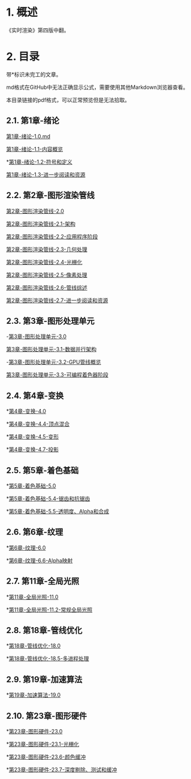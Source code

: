 # 1. 概述
《实时渲染》第四版中翻。

# 2. 目录

带*标识未完工的文章。

md格式在GitHub中无法正确显示公式，需要使用其他Markdown浏览器查看。

本目录链接的pdf格式，可以正常预览但是无法拾取。

## 2.1. 第1章-绪论
[第1章-绪论-1.0.md](https://github.com/fafa1899/RTR-4-CN/blob/main/Article/%E7%AC%AC1%E7%AB%A0-%E7%BB%AA%E8%AE%BA-1.0.md)

[第1章-绪论-1.1-内容概览](https://github.com/fafa1899/RTR-4-CN/blob/main/Article/%E7%AC%AC1%E7%AB%A0-%E7%BB%AA%E8%AE%BA-1.1-%E5%86%85%E5%AE%B9%E6%A6%82%E8%A7%88.md)

*[第1章-绪论-1.2-符号和定义](https://github.com/fafa1899/RTR-4-CN/blob/main/Article/%E7%AC%AC1%E7%AB%A0-%E7%BB%AA%E8%AE%BA-1.2-%E7%AC%A6%E5%8F%B7%E5%92%8C%E5%AE%9A%E4%B9%89.md)

[第1章-绪论-1.3-进一步阅读和资源](https://github.com/fafa1899/RTR-4-CN/blob/main/Article/%E7%AC%AC1%E7%AB%A0-%E7%BB%AA%E8%AE%BA-1.3-%E8%BF%9B%E4%B8%80%E6%AD%A5%E9%98%85%E8%AF%BB%E5%92%8C%E8%B5%84%E6%BA%90.md)

## 2.2. 第2章-图形渲染管线
[第2章-图形渲染管线-2.0](https://github.com/fafa1899/RTR-4-CN/blob/main/Article/%E7%AC%AC2%E7%AB%A0-%E5%9B%BE%E5%BD%A2%E6%B8%B2%E6%9F%93%E7%AE%A1%E7%BA%BF-2.0.md)

[第2章-图形渲染管线-2.1-架构](https://github.com/fafa1899/RTR-4-CN/blob/main/Article/%E7%AC%AC2%E7%AB%A0-%E5%9B%BE%E5%BD%A2%E6%B8%B2%E6%9F%93%E7%AE%A1%E7%BA%BF-2.1-%E6%9E%B6%E6%9E%84.md)

[第2章-图形渲染管线-2.2-应用程序阶段](https://github.com/fafa1899/RTR-4-CN/blob/main/Article/%E7%AC%AC2%E7%AB%A0-%E5%9B%BE%E5%BD%A2%E6%B8%B2%E6%9F%93%E7%AE%A1%E7%BA%BF-2.2-%E5%BA%94%E7%94%A8%E7%A8%8B%E5%BA%8F%E9%98%B6%E6%AE%B5.md)

[第2章-图形渲染管线-2.3-几何处理][netlink2.3]

[第2章-图形渲染管线-2.4-光栅化][netlink2.4]

[第2章-图形渲染管线-2.5-像素处理][netlink2.5]

[第2章-图形渲染管线-2.6-管线综述][netlink2.6]

[第2章-图形渲染管线-2.7-进一步阅读和资源][netlink2.7]

## 2.3. 第3章-图形处理单元
-[第3章-图形处理单元-3.0][netlink3.0]

[第3章-图形处理单元-3.1-数据并行架构][netlink3.1]

-[第3章-图形处理单元-3.2-GPU管线概览][netlink3.2]

[第3章-图形处理单元-3.3-可编程着色器阶段][netlink3.3]

## 2.4. 第4章-变换
*[第4章-变换-4.0][netlink4.0]

*[第4章-变换-4.4-顶点混合][netlink4.4]

*[第4章-变换-4.5-变形][netlink4.5]

*[第4章-变换-4.7-投影][netlink4.7]

## 2.5. 第5章-着色基础
*[第5章-着色基础-5.0][netlink5.0]

*[第5章-着色基础-5.4-锯齿和抗锯齿][netlink5.4]

*[第5章-着色基础-5.5-透明度、Alpha和合成][netlink5.5]

## 2.6. 第6章-纹理
*[第6章-纹理-6.0][netlink6.0]

*[第6章-纹理-6.6-Alpha映射][netlink6.6]

## 2.7. 第11章-全局光照
*[第11章-全局光照-11.0][netlink11.0]

*[第11章-全局光照-11.2-常规全局光照][netlink11.2]

## 2.8. 第18章-管线优化
*[第18章-管线优化-18.0][netlink18.0]

*[第18章-管线优化-18.5-多进程处理][netlink18.5]

## 2.9. 第19章-加速算法
*[第19章-加速算法-19.0](https://github.com/fafa1899/RTR-4-CN/blob/main/Article/%E7%AC%AC19%E7%AB%A0-%E5%8A%A0%E9%80%9F%E7%AE%97%E6%B3%95-19.0.md)

## 2.10. 第23章-图形硬件
*[第23章-图形硬件-23.0][netlink23.0]

*[第23章-图形硬件-23.1-光栅化][netlink23.1]

*[第23章-图形硬件-23.6-颜色缓冲][netlink23.6]

*[第23章-图形硬件-23.7-深度剔除、测试和缓冲][netlink23.7]


[netlink2.3]:https://github.com/fafa1899/RTR-4-CN/blob/main/Pdf/第2章-图形渲染管线-2.3-几何处理.pdf
[netlink2.4]:https://github.com/fafa1899/RTR-4-CN/blob/main/Pdf/第2章-图形渲染管线-2.4-光栅化.pdf
[netlink2.5]:https://github.com/fafa1899/RTR-4-CN/blob/main/Pdf/第2章-图形渲染管线-2.5-像素处理.pdf
[netlink2.6]:https://github.com/fafa1899/RTR-4-CN/blob/main/Pdf/第2章-图形渲染管线-2.6-管线综述.pdf
[netlink2.7]:https://github.com/fafa1899/RTR-4-CN/blob/main/Pdf/第2章-图形渲染管线-2.7-进一步阅读和资源.pdf

[netlink3.0]:https://github.com/fafa1899/RTR-4-CN/blob/main/Pdf/第3章-图形处理单元-3.0.pdf
[netlink3.1]:https://github.com/fafa1899/RTR-4-CN/blob/main/Pdf/第3章-图形处理单元-3.1-数据并行架构.pdf
[netlink3.2]:https://github.com/fafa1899/RTR-4-CN/blob/main/Pdf/第3章-图形处理单元-3.2-GPU管线概览.pdf
[netlink3.3]:https://github.com/fafa1899/RTR-4-CN/blob/main/Pdf/第3章-图形处理单元-3.3-可编程着色器阶段.pdf

[netlink4.0]:https://github.com/fafa1899/RTR-4-CN/blob/main/Pdf/第4章-变换-4.0.pdf
[netlink4.4]:https://github.com/fafa1899/RTR-4-CN/blob/main/Pdf/第4章-变换-4.4-顶点混合.pdf
[netlink4.5]:https://github.com/fafa1899/RTR-4-CN/blob/main/Pdf/第4章-变换-4.5-变形.pdf
[netlink4.7]:https://github.com/fafa1899/RTR-4-CN/blob/main/Pdf/第4章-变换-4.7-投影.pdf

[netlink5.0]:https://github.com/fafa1899/RTR-4-CN/blob/main/Pdf/第5章-着色基础-5.0.pdf
[netlink5.4]:https://github.com/fafa1899/RTR-4-CN/blob/main/Pdf/第5章-着色基础-5.4-锯齿和抗锯齿.pdf
[netlink5.5]:https://github.com/fafa1899/RTR-4-CN/blob/main/Pdf/第5章-着色基础-5.5-透明度、Alpha和合成.pdf

[netlink6.0]:https://github.com/fafa1899/RTR-4-CN/blob/main/Pdf/第6章-纹理-6.0.pdf
[netlink6.6]:https://github.com/fafa1899/RTR-4-CN/blob/main/Pdf/第6章-纹理-6.6-Alpha映射.pdf

[netlink11.0]:https://github.com/fafa1899/RTR-4-CN/blob/main/Pdf/第11章-全局光照-11.0.pdf
[netlink11.2]:https://github.com/fafa1899/RTR-4-CN/blob/main/Pdf/第11章-全局光照-11.2-常规全局光照.pdf

[netlink18.0]:(https://github.com/fafa1899/RTR-4-CN/blob/main/Article/第18章-管线优化-18.0.pdf)
[netlink18.5]:[https://github.com/fafa1899/RTR-4-CN/blob/main/Article/第18章-管线优化-18.5-多进程处理.pdf]

[netlink23.0]:https://github.com/fafa1899/RTR-4-CN/blob/main/Pdf/第23章-图形硬件-23.0.pdf
[netlink23.1]:https://github.com/fafa1899/RTR-4-CN/blob/main/Pdf/第23章-图形硬件-23.1-光栅化.pdf
[netlink23.6]:https://github.com/fafa1899/RTR-4-CN/blob/main/Pdf/第23章-图形硬件-23.6-颜色缓冲.pdf
[netlink23.7]:https://github.com/fafa1899/RTR-4-CN/blob/main/Pdf/第23章-图形硬件-23.7-深度剔除、测试和缓冲.pdf